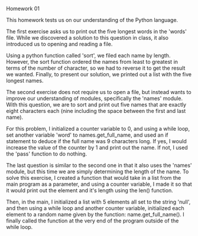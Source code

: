 
Homework 01 

This homework tests us on our understanding of the Python language. 

The first exercise asks us to print out the five longest words in the 'words'
file. While we discovered a solution to this question in class, it also 
introduced us to opening and reading a file. 

Using a python function called 'sort', we filed each name by
length. However, the sort function ordered the names from least
to greatest in terms of the number of character, so we had to
reverse it to get the result we wanted. Finally, to present our
solution, we printed out a list with the five longest names. 

The second exercise does not require us to open a file, but instead wants to 
improve our understanding of modules, specifically the 'names' module. With
this question, we are to sort and print out five names that are exactly
eight characters each (nine including the space between the first and last
name).

For this problem, I initialized a counter variable to 0, and using a while
loop, set another variable 'word' to names.get_full_name, and used an if
statement to deduce if the full name was 9 characters long. If yes, I would
increase the value of the counter by 1 and print out the name. If not, I
used the 'pass' function to do nothing.  

The last question is similar to the second one in that it also uses the 'names'
module, but this time we are simply determining the length of the name. To
solve this exercise, I created a function that would take in a list from the
main program as a parameter, and using a counter variable, I made it so that
it would print out the element and it's length using the len() function.

Then, in the main, I initialized a list with 5 elements all set to the
string 'null', and then using a while loop and another counter variable, 
initialized each element to a random name given by the function: 
name.get_full_name(). I finally called the function at the very end of the 
program outside of the while loop.   

